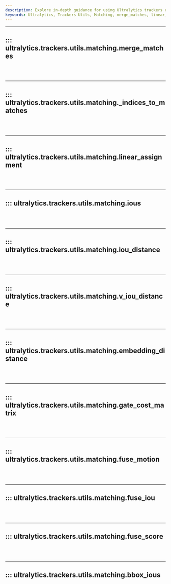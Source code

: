 ```yaml
---
description: Explore in-depth guidance for using Ultralytics trackers utils matching, including merge_matches, linear_assignment, iou_distance, embedding_distance, fuse_motion, and fuse_score.
keywords: Ultralytics, Trackers Utils, Matching, merge_matches, linear_assignment, iou_distance, embedding_distance, fuse_motion, fuse_score, documentation
---
```


---
## ::: ultralytics.trackers.utils.matching.merge_matches
<br><br>

---
## ::: ultralytics.trackers.utils.matching._indices_to_matches
<br><br>

---
## ::: ultralytics.trackers.utils.matching.linear_assignment
<br><br>

---
## ::: ultralytics.trackers.utils.matching.ious
<br><br>

---
## ::: ultralytics.trackers.utils.matching.iou_distance
<br><br>

---
## ::: ultralytics.trackers.utils.matching.v_iou_distance
<br><br>

---
## ::: ultralytics.trackers.utils.matching.embedding_distance
<br><br>

---
## ::: ultralytics.trackers.utils.matching.gate_cost_matrix
<br><br>

---
## ::: ultralytics.trackers.utils.matching.fuse_motion
<br><br>

---
## ::: ultralytics.trackers.utils.matching.fuse_iou
<br><br>

---
## ::: ultralytics.trackers.utils.matching.fuse_score
<br><br>

---
## ::: ultralytics.trackers.utils.matching.bbox_ious
<br><br>
